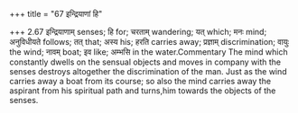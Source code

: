 +++
title = "67 इन्द्रियाणां हि"

+++
2.67 इन्द्रियाणाम् senses; हि for; चरताम् wandering; यत् which; मनः
mind; अनुविधीयते follows; तत् that; अस्य his; हरति carries away;
प्रज्ञाम् discrimination; वायुः the wind; नावम् boat; इव like; अम्भसि in
the water.Commentary The mind which constantly dwells on the sensual
objects and moves in company with the senses destroys altogether the
discrimination of the man. Just as the wind carries away a boat from its
course; so also the mind carries away the aspirant from his spiritual
path and turns,him towards the objects of the senses.
